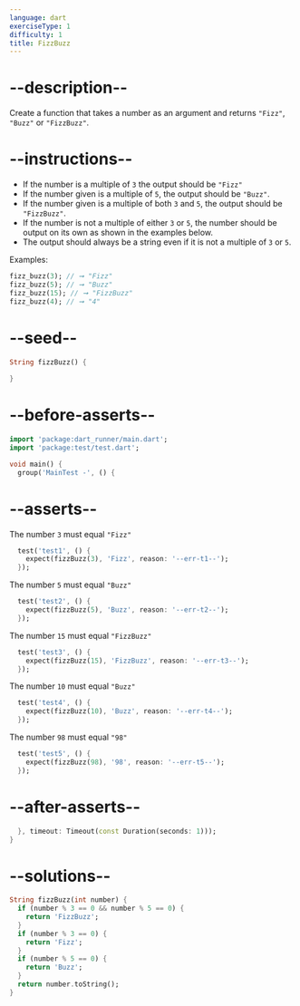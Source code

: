```yaml
---
language: dart
exerciseType: 1
difficulty: 1
title: FizzBuzz
---
```


# --description--

Create a function that takes a number as an argument and returns `"Fizz"`, `"Buzz"` or `"FizzBuzz"`.

# --instructions--

- If the number is a multiple of `3` the output should be `"Fizz"`
- If the number given is a multiple of `5`, the output should be `"Buzz"`.
- If the number given is a multiple of both `3` and `5`, the output should be `"FizzBuzz"`.
- If the number is not a multiple of either `3` or `5`, the number should be output on its own as shown in the examples below.
- The output should always be a string even if it is not a multiple of `3` or `5`.

Examples:
```dart
fizz_buzz(3); // ➞ "Fizz"
fizz_buzz(5); // ➞ "Buzz"
fizz_buzz(15); // ➞ "FizzBuzz"
fizz_buzz(4); // ➞ "4"
```

# --seed--

```dart
String fizzBuzz() {
  
}
```

# --before-asserts--

```dart
import 'package:dart_runner/main.dart';
import 'package:test/test.dart';

void main() {
  group('MainTest -', () {
```

# --asserts--

The number `3` must equal `"Fizz"`

```dart
  test('test1', () {
    expect(fizzBuzz(3), 'Fizz', reason: '--err-t1--');
  });
```

The number `5` must equal `"Buzz"`

```dart
  test('test2', () {
    expect(fizzBuzz(5), 'Buzz', reason: '--err-t2--');
  });
```

The number `15` must equal `"FizzBuzz"`

```dart
  test('test3', () {
    expect(fizzBuzz(15), 'FizzBuzz', reason: '--err-t3--');
  });
```

The number `10` must equal `"Buzz"`

```dart
  test('test4', () {
    expect(fizzBuzz(10), 'Buzz', reason: '--err-t4--');
  });
```

The number `98` must equal `"98"`

```dart
  test('test5', () {
    expect(fizzBuzz(98), '98', reason: '--err-t5--');
  });
```

# --after-asserts--

```dart
  }, timeout: Timeout(const Duration(seconds: 1)));
}
```

# --solutions--

```dart
String fizzBuzz(int number) {
  if (number % 3 == 0 && number % 5 == 0) {
    return 'FizzBuzz';
  }
  if (number % 3 == 0) {
    return 'Fizz';
  }
  if (number % 5 == 0) {
    return 'Buzz';
  }
  return number.toString();
}
```
